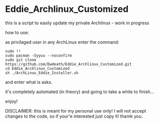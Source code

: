 # Eddie_Archlinux_Customized
this is a script to easily update my private Archlinux - work in progress

how to use:

as privilaged user in any ArchLinux enter the command:

```
sudo !!
sudo pacman -Syyuu --noconfirm
sudo git clone https://github.com/Dwdeath/Eddie_Archlinux_Customized.git
cd Eddie_Archlinux_Customized
sh ./ArchLinux_Eddie_Installer.sh
```
and enter what is asks.

it's completely automated (in theory) and going to take a while to finish...

enjoy!

DISCLAIMER: this is meant for my personal use only!
I will not accept changes to the code, so if your'e interested just copy it!
thamk you.
